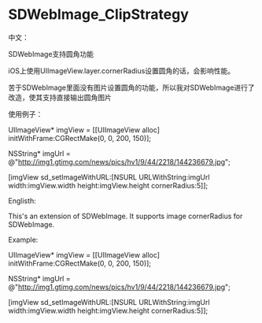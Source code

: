 # SDWebImage_ClipStrategy

中文：

SDWebImage支持圆角功能

iOS上使用UIImageView.layer.cornerRadius设置圆角的话，会影响性能。

苦于SDWebImage里面没有图片设置圆角的功能，所以我对SDWebImage进行了改造，使其支持直接输出圆角图片

使用例子：

UIImageView* imgView = [[UIImageView alloc] initWithFrame:CGRectMake(0, 0, 200, 150)];

NSString* imgUrl = @"http://img1.gtimg.com/news/pics/hv1/9/44/2218/144236679.jpg";

[imgView sd_setImageWithURL:[NSURL URLWithString:imgUrl width:imgView.width height:imgView.height cornerRadius:5]];



Englisth:

This's an extension of SDWebImage.  It supports image cornerRadius for SDWebImage.

Example:

UIImageView* imgView = [[UIImageView alloc] initWithFrame:CGRectMake(0, 0, 200, 150)];

NSString* imgUrl = @"http://img1.gtimg.com/news/pics/hv1/9/44/2218/144236679.jpg";

[imgView sd_setImageWithURL:[NSURL URLWithString:imgUrl width:imgView.width height:imgView.height cornerRadius:5]];
